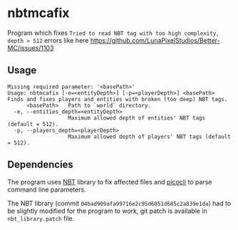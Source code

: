 # nbtmcafix

Program which fixes `Tried to read NBT tag with too high complexity, depth > 512` errors like here https://github.com/LunaPixelStudios/Better-MC/issues/1103

## Usage
```
Missing required parameter: '<basePath>'
Usage: nbtmcafix [-e=<entityDepth>] [-p=<playerDepth>] <basePath>
Finds and fixes players and entities with broken (too deep) NBT tags.
      <basePath>   Path to `world` directory.
  -e, --entities_depth=<entityDepth>
                   Maximum allowed depth of entities' NBT tags (default = 512).
  -p, --players_depth=<playerDepth>
                   Maximum allowed depth of players' NBT tags (default = 512).
```

## Dependencies
The program uses [NBT](https://github.com/Querz/NBT) library to fix affected files and [picocli](https://picocli.info/) to parse command line parameters.

The NBT library (commit `04bad909afa99716e2c95d6051d685c2a839e1da`) had to be slightly modified for the program to work, git patch is available in `nbt_library.patch` file.
